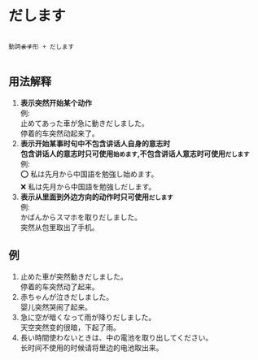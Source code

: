 # だします
<pre>
<code>
動詞<del>ます</del>形 + だします
</code>
</pre>
## 用法解释
1. **表示突然开始某个动作**  
例:  
止めてあった車が急に動きだしました。  
停着的车突然动起来了。
2. **表示开始某事时句中不包含讲话人自身的意志时**  
**包含讲话人的意志时只可使用`始めます`,不包含讲话人意志时可使用`だします`**  
例:  
⭕️ 私は先月から中国語を勉強し始めます。  
❌ 私は先月から中国語を勉強しだします。  
3. **表示从里面到外边方向的动作时只可使用`だします`**  
例:  
かばんからスマホを取りだしました。  
突然从包里取出了手机。  
## 例
1. 止めた車が突然動きだしました。  
停着的车突然动了起来。
2. 赤ちゃんが泣きだしました。  
婴儿突然哭闹了起来。
3. 急に空が暗くなって雨が降りだしました。  
天空突然变的很暗，下起了雨。
4. 長い時間使わないときは、中の電池を取り出してください。  
长时间不使用的时候请将里边的电池取出来。